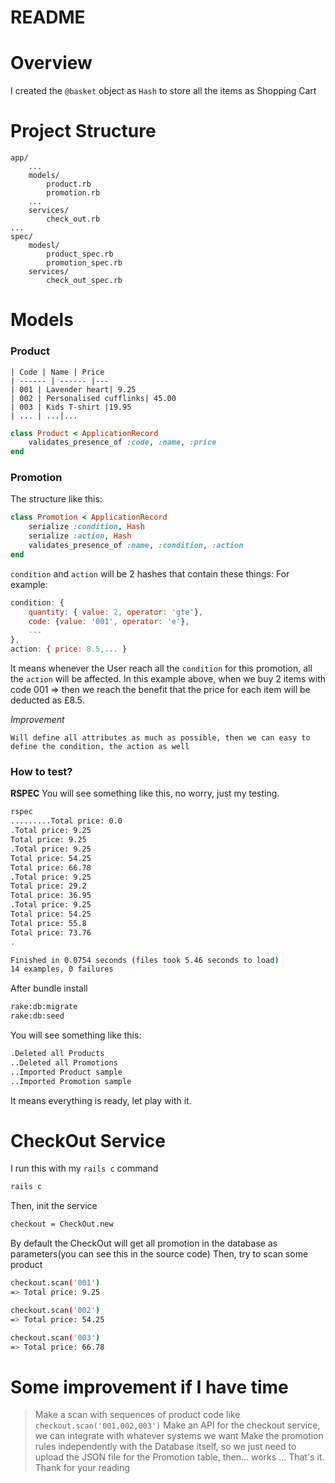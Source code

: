 # README

# Overview
I created the `@basket` object as `Hash` to store all the items as Shopping Cart

# Project Structure
```
app/
    ...
    models/
        product.rb
        promotion.rb
    ...
    services/
        check_out.rb
...
spec/
    modesl/
        product_spec.rb
        promotion_spec.rb
    services/
        check_out_spec.rb
```

# Models

### Product

    | Code | Name | Price
    | ------ | ------ |---
    | 001 | Lavender heart| 9.25
    | 002 | Personalised cufflinks| 45.00
    | 003 | Kids T-shirt |19.95
    | ... | ...|...
	
```ruby
class Product < ApplicationRecord
    validates_presence_of :code, :name, :price
end
```

### Promotion
The structure like this:
```ruby
class Promotion < ApplicationRecord
	serialize :condition, Hash
	serialize :action, Hash
	validates_presence_of :name, :condition, :action
end
```
`condition` and `action` will be 2 hashes that contain these things:
For example:
```javascript
condition: { 
    quantity: { value: 2, operator: 'gte'}, 
	code: {value: '001', operator: 'e'},
	...
}, 
action: { price: 8.5,... }
```

It means whenever the User reach all the `condition` for this promotion, all the `action` will be affected.
In this example above, when we buy 2 items with code 001 => then we reach the benefit that the price for each item will be deducted as £8.5.

*Improvement*
```
Will define all attributes as much as possible, then we can easy to define the condition, the action as well
```
### How to test?

**RSPEC**
You will see something like this, no worry, just my testing.
```sh
rspec
.........Total price: 0.0
.Total price: 9.25
Total price: 9.25
.Total price: 9.25
Total price: 54.25
Total price: 66.78
.Total price: 9.25
Total price: 29.2
Total price: 36.95
.Total price: 9.25
Total price: 54.25
Total price: 55.8
Total price: 73.76
.

Finished in 0.0754 seconds (files took 5.46 seconds to load)
14 examples, 0 failures
```
After bundle install
```sh
rake:db:migrate
rake:db:seed
```
You will see something like this:
```sh
.Deleted all Products
..Deleted all Promotions
..Imported Product sample
..Imported Promotion sample
```
It means everything is ready, let play with it.

# CheckOut Service
I run this with my `rails c` command
```sh
rails c
```
Then, init the service
```sh
checkout = CheckOut.new
```
By default the CheckOut will get all promotion in the database as parameters(you can see this in the source code)
Then, try to scan some product
```sh
checkout.scan('001')
=> Total price: 9.25
```
```sh
checkout.scan('002')
=> Total price: 54.25
```
```sh
checkout.scan('003')
=> Total price: 66.78
```

# Some improvement    if I have time
> Make a scan with sequences of product code like `checkout.scan('001,002,003')`
> Make an API for the checkout service, we can integrate with whatever systems we want
> Make the promotion rules independently with the Database itself, so we just need to upload the JSON file for the Promotion table, then... works
...
That's it.
Thank for your reading



